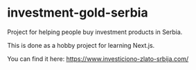 # investment-gold-serbia

Project for helping people buy investment products in Serbia.

This is done as a hobby project for learning Next.js.

You can find it here: https://www.investiciono-zlato-srbija.com/
